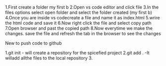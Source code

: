 1.First create a folder my first b
2.Open vs code editor and click file
3.In the files options select open folder and select the folder created (my first b)
4.Once you are inside vs codecreate a file and name it as index.html
5.wrire the html code and save it
6.Now right click the file and select copy path
7.Open browser and past the copied path
8.Now everytime we make the changes. save the file and refresh the tab in the browser to see the changes


New to push code to github

1.git init - will create a repository for the spicefied project
2.git add . -It willadd allthe files to the local repository
3.